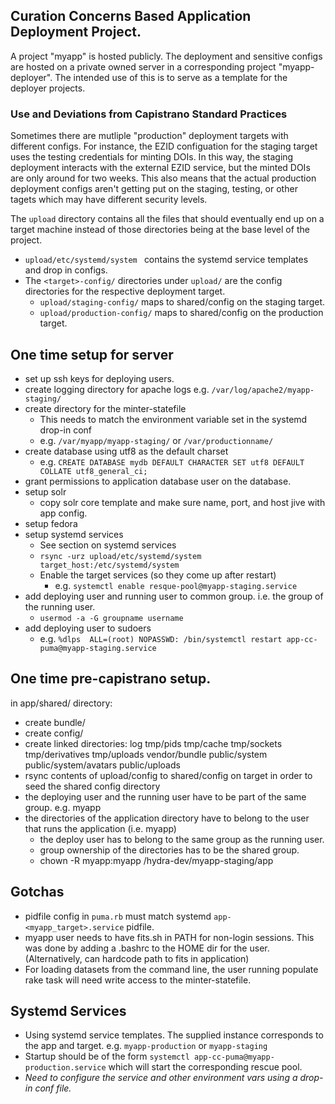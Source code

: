 ## Curation Concerns Based Application Deployment Project.
A project "myapp" is hosted publicly.  The deployment and sensitive configs are hosted on a private owned server in a corresponding project "myapp-deployer".
The intended use of this is to serve as a template for the deployer projects.

### Use and Deviations from Capistrano Standard Practices
Sometimes there are mutliple "production" deployment targets with different configs. For instance, the EZID configuation for the staging target uses the testing credentials
for minting DOIs.  In this way, the staging deployment interacts with the external EZID service, but the minted DOIs are only around for two weeks.
This also means that the actual production deployment configs aren't getting put on the staging, testing, or other tagets which may have different security levels.

The `upload` directory contains all the files that should eventually end up on a target machine instead of those directories being at the base level of the project. 

* `upload/etc/systemd/system ` contains the systemd service templates and drop in configs.
* The `<target>-config/` directories under `upload/` are the config directories for the respective deployment target.
  * `upload/staging-config/` maps to shared/config on the staging target.
  * `upload/production-config/` maps to shared/config on the production target.

## One time setup for server
* set up ssh keys for deploying users.
* create logging directory for apache logs e.g. `/var/log/apache2/myapp-staging/`
* create directory for the minter-statefile
  * This needs to match the environment variable set in the systemd drop-in conf
  * e.g. `/var/myapp/myapp-staging/` or `/var/productionname/`
* create database using utf8 as the default charset
  * e.g. `CREATE DATABASE mydb DEFAULT CHARACTER SET utf8 DEFAULT COLLATE utf8_general_ci;`
* grant permissions to application database user on the database.
* setup solr
  * copy solr core template and make sure name, port, and host jive with app config.
* setup fedora
* setup systemd services
  * See section on systemd services
  * `rsync -urz upload/etc/systemd/system target_host:/etc/systemd/system`
  * Enable the target services (so they come up after restart)
    * e.g. `systemctl enable resque-pool@myapp-staging.service`
* add deploying user and running user to common group.  i.e. the group of the running user.
  * `usermod -a -G groupname username`
* add deploying user to sudoers
  * e.g. `%dlps  ALL=(root) NOPASSWD: /bin/systemctl restart app-cc-puma@myapp-staging.service`

## One time pre-capistrano setup.
in app/shared/ directory:
* create bundle/
* create config/
* create linked directories: log tmp/pids tmp/cache tmp/sockets tmp/derivatives tmp/uploads vendor/bundle public/system public/system/avatars public/uploads
* rsync contents of upload/config to shared/config on target in order to seed the shared config directory
* the deploying user and the running user have to be part of the same group. e.g. myapp
* the directories of the application directory have to belong to the user that runs the application (i.e. myapp)
  * the deploy user has to belong to the same group as the running user.
  * group ownership of the directories has to be the shared group.
  * chown -R myapp:myapp /hydra-dev/myapp-staging/app

## Gotchas
* pidfile config in `puma.rb` must match systemd `app-<myapp_target>.service` pidfile.
* myapp user needs to have fits.sh in PATH for non-login sessions. This was done by adding a .bashrc to the HOME dir for the user. (Alternatively, can hardcode path to fits in application)
* For loading datasets from the command line, the user running populate rake task will need write access to the minter-statefile.

## Systemd Services
* Using systemd service templates. The supplied instance corresponds to the app and target. e.g. `myapp-production` or `myapp-staging`
* Startup should be of the form `systemctl app-cc-puma@myapp-production.service` which will start the corresponding rescue pool.
* *Need to configure the service and other environment vars using a drop-in conf file.*
